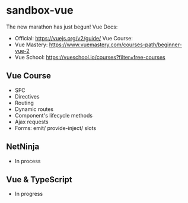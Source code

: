 # sandbox-vue
The new marathon has just begun!
Vue Docs:
- Official: https://vuejs.org/v2/guide/
Vue Course:
- Vue Mastery: https://www.vuemastery.com/courses-path/beginner-vue-2
- Vue School: https://vueschool.io/courses?filter=free-courses


## Vue Course
- SFC
- Directives
- Routing
- Dynamic routes
- Component's lifecycle methods
- Ajax requests
- Forms: emit/ provide-inject/ slots

## NetNinja
- In process

## Vue & TypeScript
- In progress 
